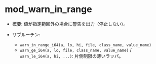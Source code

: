 # mod_warn_in_range

- 概要: 値が指定範囲外の場合に警告を出力（停止しない）。

- サブルーチン:
  - `warn_in_range_i64(a, lo, hi, file, class_name, value_name)`
  - `warn_ge_i64(a, lo, file, class_name, value_name)` / `warn_le_i64(a, hi, ...)`: 片側制限の薄いラッパ。

